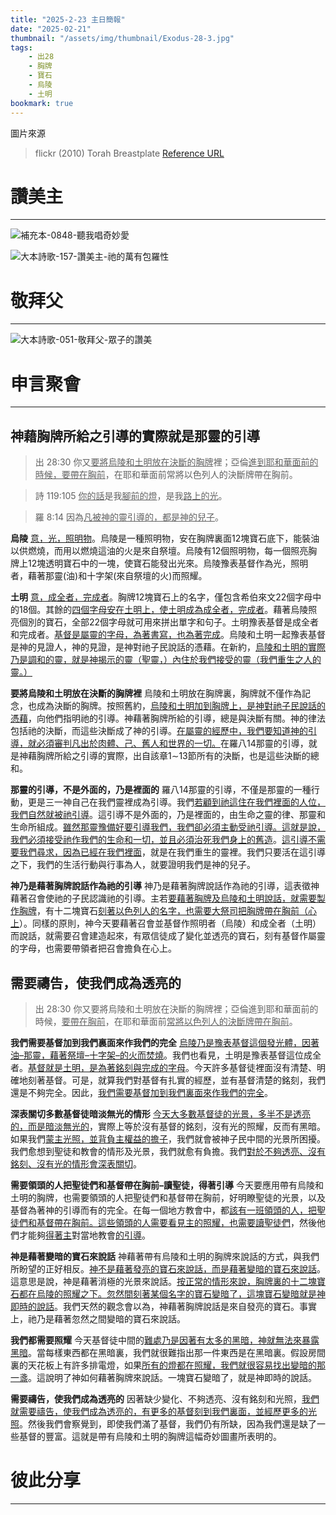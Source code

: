```yaml
---
title: "2025-2-23 主日簡報"
date: "2025-02-21"
thumbnail: "/assets/img/thumbnail/Exodus-28-3.jpg"
tags:
    - 出28
    - 胸牌
    - 寶石
    - 烏陵
    - 土明
bookmark: true
---
```


圖片來源
> flickr (2010) Torah Breastplate [Reference URL](https://www.flickr.com/photos/12090437@N04/4708945071/) 

# 讚美主
___

![補充本-0848-聽我唱奇妙愛](/assets/img/hymns/hymn-supplement-848.jpg "補充本-0848-聽我唱奇妙愛")

![大本詩歌-157-讚美主-祂的萬有包羅性](/assets/img/hymns/hymn-157.jpg "大本詩歌-157-讚美主-祂的萬有包羅性")

# 敬拜父
___

![大本詩歌-051-敬拜父-眾子的讚美](/assets/img/hymns/hymn-51.jpg "大本詩歌-051-敬拜父-眾子的讚美")

# 申言聚會
___

## 神藉胸牌所給之引導的實際就是那靈的引導

> 出 28:30 你又<u>要將</u><u>烏陵和土明</u><u>放在決斷的</u><u>胸牌</u>裡；亞倫<u>進</u><u>到耶和華面前的時候，要帶在胸前</u>，在耶和華面前常將以色列人的決斷牌帶在胸前。

> 詩 119:105 <u>你的話</u>是我<u>腳前的燈</u>，是我<u>路上的光</u>。

> 羅 8:14 因為<u>凡被神的靈引導的，都是神的兒子</u>。

**烏陵** <u>意，光，照明物</u>。烏陵是一種照明物，安在胸牌裏面12塊寶石底下，能裝油以供燃燒，而用以燃燒這油的火是來自祭壇。烏陵有12個照明物，每一個照亮胸牌上12塊透明寶石中的一塊，使寶石能發出光來。烏陵豫表基督作為光，照明者，藉著那靈(油)和十字架(來自祭壇的火)而照耀。

**土明** <u>意，成全者，完成者</u>。胸牌12塊寶石上的名字，僅包含希伯來文22個字母中的18個。其餘的<u>四個字母安在土明上，使土明成為成全者，完成者</u>。藉著烏陵照亮個別的寶石，全部22個字母就可用來拼出單字和句子。土明豫表基督是成全者和完成者。<u>基督是屬靈的字母，為著書寫，也為著完成</u>。烏陵和土明一起豫表基督是神的見證人，神的見證，是神對祂子民說話的憑藉。在新約，<u>烏陵和土明的實際乃是調和的靈，就是神揭示的靈（聖靈，）內住於我們接受的靈（我們重生之人的靈。）</u>

**要將烏陵和土明放在決斷的胸牌裡** 烏陵和土明放在胸牌裏，胸牌就不僅作為記念，也成為決斷的胸牌。按照舊約，<u>烏陵和土明加到胸牌上，是神對祂子民說話的憑藉</u>，向他們指明祂的引導。神藉著胸牌所給的引導，總是與決斷有關。神的律法包括祂的決斷，而這些決斷成了神的引導。<u>在屬靈的經歷中，我們要知道神的引導，就必須審判凡出於肉體、己、舊人和世界的一切。</u>在羅八14那靈的引導，就是神藉胸牌所給之引導的實際，出自該章1∼13節所有的決斷，也是這些決斷的總和。

**那靈的引導，不是外面的，乃是裡面的** 羅八14那靈的引導，不僅是那靈的一種行動，更是三一神自己在我們靈裡成為引導。我們<u>若顧到祂這住在我們裡面的人位，我們自然就被祂引導</u>。這引導不是外面的，乃是裡面的，由生命之靈的律、那靈和生命所組成。<u>雖然那靈豫備好要引導我們，我們卻必須主動受祂引導。這就是說，我們必須接受祂作我們的生命和一切，並且必須治死我們身上的舊造</u>。<u>這引導不需要我們尋求，因為已經在我們裡面</u>，就是在我們重生的靈裡。我們只要活在這引導之下，我們的生活行動與行事為人，就要證明我們是神的兒子。

**神乃是藉著胸牌說話作為祂的引導** 神乃是藉著胸牌說話作為祂的引導，這表徵神藉著召會使祂的子民認識祂的引導。主若<u>要藉著胸牌及烏陵和土明說話，就需要製作胸牌</u>，有十二塊寶石<u>刻著以色列人的名字，也需要大祭司把胸牌帶在胸前（心上</u>）。同樣的原則，神今天要藉著召會並基督作照明者（烏陵）和成全者（土明）而說話，就需要召會建造起來，有眾信徒成了變化並透亮的寶石，刻有基督作屬靈的字母，也需要帶領者把召會擔負在心上。

## 需要禱告，使我們成為透亮的

> 出 28:30 你又要將烏陵和土明放在決斷的胸牌裡；亞倫進到耶和華面前的時候，<u>要帶在胸前</u>，在耶和華面前<u>常將以色列人的決斷牌帶在胸前</u>。

**我們需要基督加到我們裏面來作我們的完全** <u>烏陵乃是豫表基督這個發光體，因著油</u><u>–</u><u>那靈，藉著祭壇</u><u>–</u><u>十字架</u><u>–</u><u>的火而焚燒</u>。我們也看見，土明是豫表基督這位成全者。<u>基督就是土明，是為著銘刻與完成的字母</u>。今天許多基督徒裡面沒有清楚、明確地刻著基督。可是，就算我們對基督有扎實的經歷，並有基督清楚的銘刻，我們還是不夠完全。因此，<u>我們需要基督加到我們裏面來作我們的完全</u>。

**深表關切多數基督徒暗淡無光的情形** <u>今天大多數基督徒的光景，多半不是透亮的，而是暗淡無光的</u>，實際上等於沒有基督的銘刻，沒有光的照耀，反而有黑暗。如果我們<u>蒙主光照，並背負主權益的擔子</u>，我們就會被神子民中間的光景所困擾。我們愈想到聖徒和教會的情形及光景，我們就愈有負擔。我們<u>對於不</u><u>夠</u><u>透亮、沒有銘刻、沒有光的情形會深表關切</u>。

**需要領頭的人把聖徒們和基督帶在胸前–讀聖徒，得著引導** 今天要應用帶有烏陵和土明的胸牌，也需要領頭的人把聖徒們和基督帶在胸前，好明瞭聖徒的光景，以及基督為著神的引導而有的完全。在每一個地方教會中，都<u>該有一班領頭的人，把聖徒們和基督帶在胸前。這些領頭的人需要看見主的照耀，也需要</u><u>讀聖徒們</u>，然後他們才能夠<u>得著主</u>對當地教會<u>的引導</u>。

**神是藉著變暗的寶石來說話** 神藉著帶有烏陵和土明的胸牌來說話的方式，與我們所盼望的正好相反。<u>神不是藉著發亮的寶石來說話，而是藉著變暗的寶石來說話</u>。這意思是說，神是藉著消極的光景來說話。<u>按正常的情形來說，胸牌裏的十二塊寶石都在烏陵的照耀之下。忽然間刻著某個名字的寶石變暗了，這塊寶石變暗就是神即時的說話</u>。我們天然的觀念會以為，神藉著胸牌說話是來自發亮的寶石。事實上，祂乃是藉著忽然之間變暗的寶石來說話。

**我們都需要照耀** 今天基督徒中間的<u>難處乃是因著有太多的黑暗，神就無法來暴露黑暗</u>。當每樣東西都在黑暗裏，我們就很難指出那一件東西是在黑暗裏。假設房間裏的天花板上有許多排電燈，如果<u>所有的燈都在照耀，我們就很容易找出變暗的那一盞</u>。這說明了神如何藉著胸牌來說話。一塊寶石變暗了，就是神即時的說話。

**需要禱告，使我們成為透亮的** 因著缺少變化、不夠透亮、沒有銘刻和光照，<u>我們就需要禱告，使我們成為透亮的，有更多的基督刻到我們裏面，並經歷更多的光照</u>。然後我們會察覺到，即使我們滿了基督，我們仍有所缺，因為我們還是缺了一些基督的豐富。這就是帶有烏陵和土明的胸牌這幅奇妙圖畫所表明的。

# 彼此分享
___
